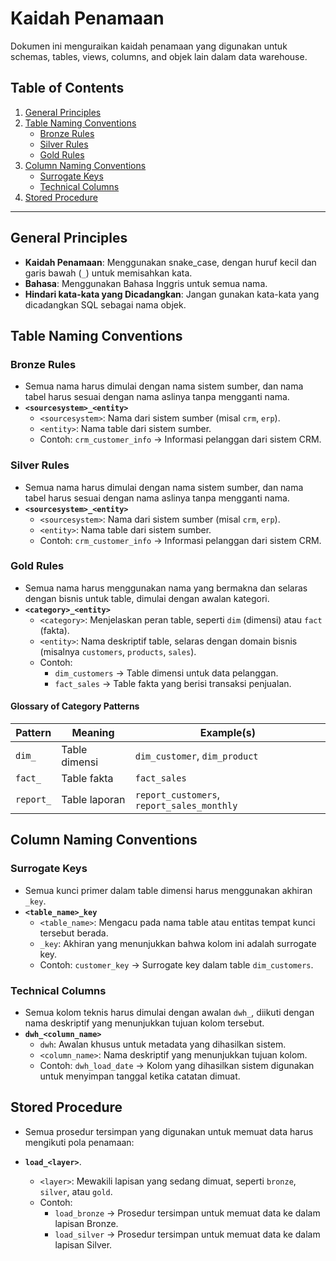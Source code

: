 # **Kaidah Penamaan**

Dokumen ini menguraikan kaidah penamaan yang digunakan untuk schemas, tables, views, columns, and objek lain dalam data warehouse.

## **Table of Contents**

1. [General Principles](#general-principles)
2. [Table Naming Conventions](#table-naming-conventions)
   - [Bronze Rules](#bronze-rules)
   - [Silver Rules](#silver-rules)
   - [Gold Rules](#gold-rules)
3. [Column Naming Conventions](#column-naming-conventions)
   - [Surrogate Keys](#surrogate-keys)
   - [Technical Columns](#technical-columns)
4. [Stored Procedure](#stored-procedure-naming-conventions)
---

## **General Principles**

- **Kaidah Penamaan**: Menggunakan snake_case, dengan huruf kecil dan garis bawah (`_`) untuk memisahkan kata.
- **Bahasa**: Menggunakan Bahasa Inggris untuk semua nama.
- **Hindari kata-kata yang Dicadangkan**: Jangan gunakan kata-kata yang dicadangkan SQL sebagai nama objek.

## **Table Naming Conventions**

### **Bronze Rules**
- Semua nama harus dimulai dengan nama sistem sumber, dan nama tabel harus sesuai dengan nama aslinya tanpa mengganti nama.
- **`<sourcesystem>_<entity>`**  
  - `<sourcesystem>`: Nama dari sistem sumber (misal `crm`, `erp`).  
  - `<entity>`: Nama table dari sistem sumber.  
  - Contoh: `crm_customer_info` → Informasi pelanggan dari sistem CRM.

### **Silver Rules**
- Semua nama harus dimulai dengan nama sistem sumber, dan nama tabel harus sesuai dengan nama aslinya tanpa mengganti nama.
- **`<sourcesystem>_<entity>`**  
  - `<sourcesystem>`: Nama dari sistem sumber (misal `crm`, `erp`).  
  - `<entity>`: Nama table dari sistem sumber.  
  - Contoh: `crm_customer_info` → Informasi pelanggan dari sistem CRM.

### **Gold Rules**
- Semua nama harus menggunakan nama yang bermakna dan selaras dengan bisnis untuk table, dimulai dengan awalan kategori.
- **`<category>_<entity>`**  
  - `<category>`: Menjelaskan peran table, seperti `dim` (dimensi) atau `fact` (fakta).  
  - `<entity>`: Nama deskriptif table, selaras dengan domain bisnis (misalnya `customers`, `products`, `sales`).  
  - Contoh:
    - `dim_customers` → Table dimensi untuk data pelanggan.  
    - `fact_sales` → Table fakta yang berisi transaksi penjualan.  

#### **Glossary of Category Patterns**

| Pattern     | Meaning                           | Example(s)                              |
|-------------|-----------------------------------|-----------------------------------------|
| `dim_`      | Table dimensi                  | `dim_customer`, `dim_product`           |
| `fact_`     | Table fakta                       | `fact_sales`                            |
| `report_`   | Table laporan                     | `report_customers`, `report_sales_monthly`   |

## **Column Naming Conventions**

### **Surrogate Keys**  
- Semua kunci primer dalam table dimensi harus menggunakan akhiran `_key`.
- **`<table_name>_key`**  
  - `<table_name>`: Mengacu pada nama table atau entitas tempat kunci tersebut berada.  
  - `_key`: Akhiran yang menunjukkan bahwa kolom ini adalah surrogate key.  
  - Contoh: `customer_key` → Surrogate key dalam table `dim_customers`.
  
### **Technical Columns**
- Semua kolom teknis harus dimulai dengan awalan `dwh_`, diikuti dengan nama deskriptif yang menunjukkan tujuan kolom tersebut.
- **`dwh_<column_name>`**  
  - `dwh`: Awalan khusus untuk metadata yang dihasilkan sistem.  
  - `<column_name>`: Nama deskriptif yang menunjukkan tujuan kolom.  
  - Contoh: `dwh_load_date` → Kolom yang dihasilkan sistem digunakan untuk menyimpan tanggal ketika catatan dimuat.
 
## **Stored Procedure**

- Semua prosedur tersimpan yang digunakan untuk memuat data harus mengikuti pola penamaan:
- **`load_<layer>`**.
  
  - `<layer>`: Mewakili lapisan yang sedang dimuat, seperti `bronze`, `silver`, atau `gold`.
  - Contoh: 
    - `load_bronze` → Prosedur tersimpan untuk memuat data ke dalam lapisan Bronze.
    - `load_silver` → Prosedur tersimpan untuk memuat data ke dalam lapisan Silver.
